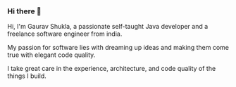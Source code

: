 ### Hi there 👋


Hi, I'm Gaurav Shukla, a passionate self-taught Java developer and a freelance software engineer from india. 

My passion for software lies with dreaming up ideas and making them come true with elegant code quality.

I take great care in the experience, architecture, and code quality of the things I build.


             


<!--
**megauravshukla/megauravshukla** is a ✨ _special_ ✨ repository because its `README.md` (this file) appears on your GitHub profile.

Here are some ideas to get you started:

- 🔭 I’m currently working on ...
- 🌱 I’m currently learning ...
- 👯 I’m looking to collaborate on ...
- 🤔 I’m looking for help with ...
- 💬 Ask me about ...
- 📫 How to reach me: ...
- 😄 Pronouns: ...
- ⚡ Fun fact: ...
-->
